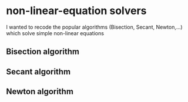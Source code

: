 # non-linear-equation solvers
I wanted to recode the popular algorithms (Bisection, Secant, Newton,...) which solve simple non-linear equations 

## Bisection algorithm

## Secant algorithm

## Newton algorithm